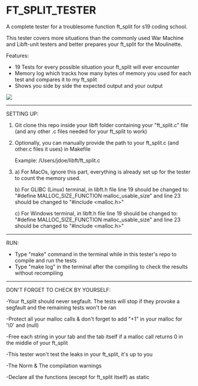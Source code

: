 # FT_SPLIT_TESTER
A complete tester for a troublesome function ft_split for s19 coding school.

This tester covers more situations than the commonly used War Machine and Libft-unit testers and better prepares your ft_split for the Moulinette.



Features:
- 19 Tests for every possible situation your ft_split will ever encounter
- Memory log which tracks how many bytes of memory you used for each test and compares it to my ft_split
- Shows you side by side the expected output and your output

![](Images/gif.gif)

--------------------------------------------------------------------------------------------------------------------------------------
SETTING UP:
1) Git clone this repo inside your libft folder containing your "ft_split.c" file (and any other .c files needed for your ft_split to work)


2) Optionally, you can manually provide the path to your ft_split.c (and other.c files it uses) in Makefile

      Example: /Users/jdoe/libft/ft_split.c
   
3) a) For MacOs, ignore this part, everything is already set up for the tester to count the memory used.

   b) For GLIBC (Linux) terminal, in libft.h file line 19 should be changed to: "#define MALLOC_SIZE_FUNCTION malloc_usable_size"
      and line 23 should be changed to "#include <malloc.h>"
      
   c) For Windows terminal, in libft.h file line 19 should be changed to: "#define MALLOC_SIZE_FUNCTION malloc_usable_size"
      and line 23 should be changed to "#include <malloc.h>"
      
--------------------------------------------------------------------------------------------------------------------------------------
RUN:
- Type "make" command in the terminal while in this tester's repo to compile and run the tests
- Type "make log" in the terminal after the compiling to check the results without recompiling


--------------------------------------------------------------------------------------------------------------------------------------
DON'T FORGET TO CHECK BY YOURSELF:

-Your ft_split should never segfault. The tests will stop if they provoke a segfault and the remaining tests won't be ran

-Protect all your malloc calls & don't forget to add "+1" in your malloc for '\0' and (null)

-Free each string in your tab and the tab itself if a malloc call returns 0 in the middle of your ft_split

-This tester won't test the leaks in your ft_split, it's up to you

-The Norm & The compilation warnings

-Declare all the functions (except for ft_split itself) as static

